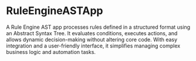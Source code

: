 # RuleEngineASTApp
A Rule Engine AST app processes rules defined in a structured format using an Abstract Syntax Tree. It evaluates conditions, executes actions, and allows dynamic decision-making without altering core code. With easy integration and a user-friendly interface, it simplifies managing complex business logic and automation tasks.
